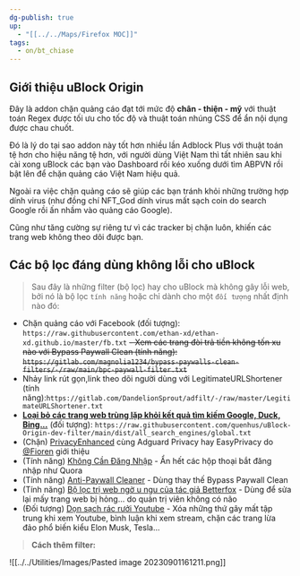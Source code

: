 ```yaml
---
dg-publish: true
up:
  - "[[../../Maps/Firefox MOC]]"
tags:
  - on/bt_chiase
---
```

## Giới thiệu uBlock Origin
Đây là addon chặn quảng cáo đạt tới mức độ **chân - thiện - mỹ** với thuật toán Regex được tối ưu cho tốc độ và thuật toán nhúng CSS để ẩn nội dụng được chau chuốt.

Đó là lý do tại sao addon này tốt hơn nhiều lần Adblock Plus với thuật toán tệ hơn cho hiệu năng tệ hơn, với người dùng Việt Nam thì tất nhiên sau khi cài xong uBlock các bạn vào Dashboard rồi kéo xuống dưới tìm ABPVN rồi bật lên để chặn quảng cáo Việt Nam hiệu quả.  
  
Ngoài ra việc chặn quảng cáo sẽ giúp các bạn tránh khỏi những trường hợp dính virus (như đồng chí NFT_God dính virus mất sạch coin do search Google rồi ấn nhầm vào quảng cáo Google).  
  
Cũng như tăng cường sự riêng tư vì các tracker bị chặn luôn, khiến các trang web không theo dõi được bạn.

## Các bộ lọc đáng dùng không lỗi cho uBlock
> Sau đây là những filter (bộ lọc) hay cho uBlock mà không gây lỗi web, bởi nó là bộ lọc `tính năng` hoặc chỉ dành cho một `đối tượng` nhất định nào đó:

- Chặn quảng cáo với Facebook (đối tượng): `https://raw.githubusercontent.com/ethan-xd/ethan-xd.github.io/master/fb.txt`
~~- Xem các trang đòi trả tiền không tốn xu nào với Bypass Paywall Clean (tính năng): `https://gitlab.com/magnolia1234/bypass-paywalls-clean-filters/-/raw/main/bpc-paywall-filter.txt`~~
- Nhảy link rút gọn,link theo dõi người dùng với LegitimateURLShortener (tính năng):`https://gitlab.com/DandelionSprout/adfilt/-/raw/master/LegitimateURLShortener.txt`
- [**Loại bỏ các trang web trùng lặp khỏi kết quả tìm kiếm Google, Duck, Bing...**](https://github.com/quenhus/uBlock-Origin-dev-filter) (đối tượng): `https://raw.githubusercontent.com/quenhus/uBlock-Origin-dev-filter/main/dist/all_search_engines/global.txt`
- (Chặn) [PrivacyEnhanced](https://github.com/stephenhawk8054/PrivacyExtended) cùng Adguard Privacy hay EasyPrivacy do [@Fioren](https://voz.vn/u/1680514/) giới thiệu
- (Tính năng) [Không Cần Đăng Nhập](https://github.com/DandelionSprout/adfilt/blob/master/BrowseWebsitesWithoutLoggingIn.txt) - Ẩn hết các hộp thoại bắt đăng nhập như Quora
- (Tính năng) [Anti-Paywall Cleaner](https://github.com/liamengland1/miscfilters/blob/master/antipaywall.txt) - Dùng thay thế Bypass Paywall Clean
- (Tính năng) [Bộ lọc trị web ngờ u ngu của tác giả Betterfox](https://github.com/yokoffing/filterlists/blob/main/annoyance_list.txt) - Dùng để sửa lại mấy trang web bị hỏng... do quản trị viên không có não
- (Đối tượng) [Dọn sạch rác rưởi Youtube](https://github.com/yokoffing/filterlists/blob/main/youtube_clear_view.txt) - Xóa những thứ gây mất tập trung khi xem Youtube, bình luận khi xem stream, chặn các trang lừa đảo phổ biến kiểu Elon Musk, Tesla... 

> **Cách thêm filter:**

![[../../Utilities/Images/Pasted image 20230901161211.png]]

